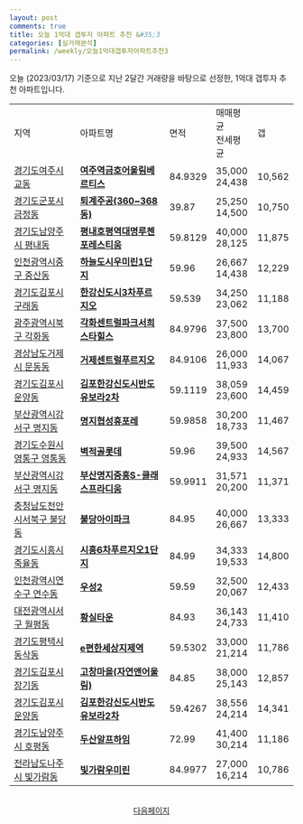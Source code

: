 ```yaml
---
layout: post
comments: true
title: 오늘 1억대 갭투자 아파트 추천 &#35;3
categories: [실거래분석]
permalink: /weekly/오늘1억대갭투자아파트추천3
---
```


오늘 (2023/03/17) 기준으로 지난 2달간 거래량을 바탕으로 선정한,
1억대 갭투자 추천 아파트입니다.

<table class="sortable">
  <tr>
    <td>지역</td>
    <td>아파트명</td>
    <td>면적</td>
    <td>매매평균<br>전세평균</td>
    <td>갭</td>
  </tr>

  <tr class="item">
    <td><a href="/apt/경기도여주시교동">경기도여주시 교동</a></td>
    <td style="font-weight: bold;"><a href="/apt/경기도여주시교동여주역금호어울림베르티스">여주역금호어울림베르티스</a></td>
    <td>84.9329</td>
    <td>35,000<br>24,438</td>
    <td>10,562</td>
  </tr>

  <tr class="item">
    <td><a href="/apt/경기도군포시금정동">경기도군포시 금정동</a></td>
    <td style="font-weight: bold;"><a href="/apt/경기도군포시금정동퇴계주공(360~368동)">퇴계주공(360~368동)</a></td>
    <td>39.87</td>
    <td>25,250<br>14,500</td>
    <td>10,750</td>
  </tr>

  <tr class="item">
    <td><a href="/apt/경기도남양주시평내동">경기도남양주시 평내동</a></td>
    <td style="font-weight: bold;"><a href="/apt/경기도남양주시평내동평내호평역대명루첸포레스티움">평내호평역대명루첸포레스티움</a></td>
    <td>59.8129</td>
    <td>40,000<br>28,125</td>
    <td>11,875</td>
  </tr>

  <tr class="item">
    <td><a href="/apt/인천광역시중구중산동">인천광역시중구 중산동</a></td>
    <td style="font-weight: bold;"><a href="/apt/인천광역시중구중산동하늘도시우미린1단지">하늘도시우미린1단지</a></td>
    <td>59.96</td>
    <td>26,667<br>14,438</td>
    <td>12,229</td>
  </tr>

  <tr class="item">
    <td><a href="/apt/경기도김포시구래동">경기도김포시 구래동</a></td>
    <td style="font-weight: bold;"><a href="/apt/경기도김포시구래동한강신도시3차푸르지오">한강신도시3차푸르지오</a></td>
    <td>59.539</td>
    <td>34,250<br>23,062</td>
    <td>11,188</td>
  </tr>

  <tr class="item">
    <td><a href="/apt/광주광역시북구각화동">광주광역시북구 각화동</a></td>
    <td style="font-weight: bold;"><a href="/apt/광주광역시북구각화동각화센트럴파크서희스타힐스">각화센트럴파크서희스타힐스</a></td>
    <td>84.9796</td>
    <td>37,500<br>23,800</td>
    <td>13,700</td>
  </tr>

  <tr class="item">
    <td><a href="/apt/경상남도거제시문동동">경상남도거제시 문동동</a></td>
    <td style="font-weight: bold;"><a href="/apt/경상남도거제시문동동거제센트럴푸르지오">거제센트럴푸르지오</a></td>
    <td>84.9106</td>
    <td>26,000<br>11,933</td>
    <td>14,067</td>
  </tr>

  <tr class="item">
    <td><a href="/apt/경기도김포시운양동">경기도김포시 운양동</a></td>
    <td style="font-weight: bold;"><a href="/apt/경기도김포시운양동김포한강신도시반도유보라2차">김포한강신도시반도유보라2차</a></td>
    <td>59.1119</td>
    <td>38,059<br>23,600</td>
    <td>14,459</td>
  </tr>

  <tr class="item">
    <td><a href="/apt/부산광역시강서구명지동">부산광역시강서구 명지동</a></td>
    <td style="font-weight: bold;"><a href="/apt/부산광역시강서구명지동명지협성휴포레">명지협성휴포레</a></td>
    <td>59.9858</td>
    <td>30,200<br>18,733</td>
    <td>11,467</td>
  </tr>

  <tr class="item">
    <td><a href="/apt/경기도수원시영통구영통동">경기도수원시영통구 영통동</a></td>
    <td style="font-weight: bold;"><a href="/apt/경기도수원시영통구영통동벽적골롯데">벽적골롯데</a></td>
    <td>59.96</td>
    <td>39,500<br>24,933</td>
    <td>14,567</td>
  </tr>

  <tr class="item">
    <td><a href="/apt/부산광역시강서구명지동">부산광역시강서구 명지동</a></td>
    <td style="font-weight: bold;"><a href="/apt/부산광역시강서구명지동부산명지중흥S-클래스프라디움">부산명지중흥S-클래스프라디움</a></td>
    <td>59.9911</td>
    <td>31,571<br>20,200</td>
    <td>11,371</td>
  </tr>

  <tr class="item">
    <td><a href="/apt/충청남도천안시서북구불당동">충청남도천안시서북구 불당동</a></td>
    <td style="font-weight: bold;"><a href="/apt/충청남도천안시서북구불당동불당아이파크">불당아이파크</a></td>
    <td>84.95</td>
    <td>40,000<br>26,667</td>
    <td>13,333</td>
  </tr>

  <tr class="item">
    <td><a href="/apt/경기도시흥시죽율동">경기도시흥시 죽율동</a></td>
    <td style="font-weight: bold;"><a href="/apt/경기도시흥시죽율동시흥6차푸르지오1단지">시흥6차푸르지오1단지</a></td>
    <td>84.99</td>
    <td>34,333<br>19,533</td>
    <td>14,800</td>
  </tr>

  <tr class="item">
    <td><a href="/apt/인천광역시연수구연수동">인천광역시연수구 연수동</a></td>
    <td style="font-weight: bold;"><a href="/apt/인천광역시연수구연수동우성2">우성2</a></td>
    <td>59.59</td>
    <td>32,500<br>20,067</td>
    <td>12,433</td>
  </tr>

  <tr class="item">
    <td><a href="/apt/대전광역시서구월평동">대전광역시서구 월평동</a></td>
    <td style="font-weight: bold;"><a href="/apt/대전광역시서구월평동황실타운">황실타운</a></td>
    <td>84.93</td>
    <td>36,143<br>24,733</td>
    <td>11,410</td>
  </tr>

  <tr class="item">
    <td><a href="/apt/경기도평택시동삭동">경기도평택시 동삭동</a></td>
    <td style="font-weight: bold;"><a href="/apt/경기도평택시동삭동e편한세상지제역">e편한세상지제역</a></td>
    <td>59.5302</td>
    <td>33,000<br>21,214</td>
    <td>11,786</td>
  </tr>

  <tr class="item">
    <td><a href="/apt/경기도김포시장기동">경기도김포시 장기동</a></td>
    <td style="font-weight: bold;"><a href="/apt/경기도김포시장기동고창마을(자연앤어울림)">고창마을(자연앤어울림)</a></td>
    <td>84.85</td>
    <td>38,000<br>25,143</td>
    <td>12,857</td>
  </tr>

  <tr class="item">
    <td><a href="/apt/경기도김포시운양동">경기도김포시 운양동</a></td>
    <td style="font-weight: bold;"><a href="/apt/경기도김포시운양동김포한강신도시반도유보라2차">김포한강신도시반도유보라2차</a></td>
    <td>59.4267</td>
    <td>38,556<br>24,214</td>
    <td>14,341</td>
  </tr>

  <tr class="item">
    <td><a href="/apt/경기도남양주시호평동">경기도남양주시 호평동</a></td>
    <td style="font-weight: bold;"><a href="/apt/경기도남양주시호평동두산알프하임">두산알프하임</a></td>
    <td>72.99</td>
    <td>41,400<br>30,214</td>
    <td>11,186</td>
  </tr>

  <tr class="item">
    <td><a href="/apt/전라남도나주시빛가람동">전라남도나주시 빛가람동</a></td>
    <td style="font-weight: bold;"><a href="/apt/전라남도나주시빛가람동빛가람우미린">빛가람우미린</a></td>
    <td>84.9977</td>
    <td>27,000<br>16,214</td>
    <td>10,786</td>
  </tr>

  <tr>
      <script async src="https://pagead2.googlesyndication.com/pagead/js/adsbygoogle.js?client=ca-pub-3485438051770037"
          crossorigin="anonymous"></script>
      <ins class="adsbygoogle"
          style="display:block"
          data-ad-format="fluid"
          data-ad-layout-key="-fb+5w+4e-db+86"
          data-ad-client="ca-pub-3485438051770037"
          data-ad-slot="1827090281"></ins>
      <script>
          (adsbygoogle = window.adsbygoogle || []).push({});
      </script>
  </tr>

</table>
<br>
<center><a href="/weekly/오늘1억대갭투자아파트추천4">다음페이지</a></center>
<br><br>
